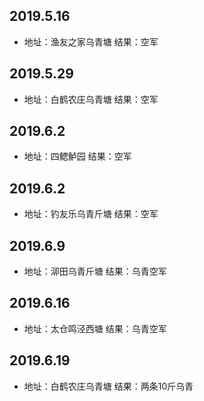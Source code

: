 ## 2019.5.16       
* 地址：渔友之家乌青塘               结果：空军     

## 2019.5.29       
* 地址：白鹤农庄乌青塘               结果：空军     

## 2019.6.2      
* 地址：四鳃鲈园                     结果：空军 

## 2019.6.2      
* 地址：钓友乐乌青斤塘               结果：空军 

## 2019.6.9      
* 地址：泖田乌青斤塘               结果：乌青空军 

## 2019.6.16      
* 地址：太仓鸣泾西塘               结果：乌青空军 

## 2019.6.19       
* 地址：白鹤农庄乌青塘               结果：两条10斤乌青     
